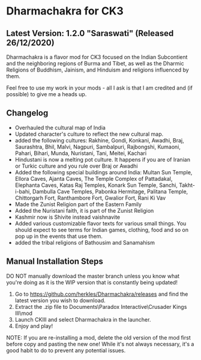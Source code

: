 # Dharmachakra for CK3

## Latest Version: 1.2.0 "Saraswati" (Released 26/12/2020)

Dharmachakra is a flavor mod for CK3 focused on the Indian Subcontient and the neighboring regions of Burma and Tibet, as well as the Dharmic Religions of Buddhism, Jainism, and Hinduism and religions influenced by them.

Feel free to use my work in your mods - all I ask is that I am credited and (if possible) to give me a heads up.

## Changelog

- Overhauled the cultural map of India
- Updated character's culture to reflect the new cultural map.
- added the following cultures: Rakhine, Gondi, Konkani, Awadhi, Braj, Saurashtra, Bhil, Malvi, Nagpuri, Sambalpuri, Rajbongshi, Kumaoni, Pahari, Bihari, Munda, Nuristani, Tani, Meitei, Kachari
- Hindustani is now a melting pot culture. It happens if you are of Iranian or Turkic culture and you rule over Braj or Awadhi
- Added the following special buildings around India: Multan Sun Temple, Ellora Caves, Ajanta Caves, The Temple Complex of Pattadakal, Elephanta Caves, Katas Raj Temples, Konark Sun Temple, Sanchi, Takht-i-bahi, Dambulla Cave Temples, Pabonka Hermitage, Palitana Temple, Chittorgarh Fort, Ranthambore Fort, Gwalior Fort, Rani Ki Vav
- Made the Zunist Religion part of the Eastern Family
- Added the Nuristani faith, it is part of the Zunist Religion
- Kashmir now is Shivite instead vaishnavite
- Added various customizable flavor texts for various small things. You should expect to see terms for Indian games, clothing, food and so on pop up in the events that use them.
- added the tribal religions of Bathousim and Sanamahism

## Manual Installation Steps

DO NOT manually download the master branch unless you know what you're doing as it is the WIP version that is constantly being updated!

1. Go to <https://github.com/herkles/Dharmachakra/releases> and find the latest version you wish to download.
2. Extract the .zip file to Documents\Paradox Interactive\Crusader Kings III\mod
3. Launch CKIII and select Dharmachakra in the launcher.
4. Enjoy and play!

NOTE: If you are re-installing a mod, delete the old version of the mod first before copy and pasting the new one! While it's not always necessary, it's a good habit to do to prevent any potential issues.
